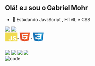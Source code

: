 ## Olá! eu sou o Gabriel Mohr

- 🌱 Estudando JavaScript , HTML e CSS
<div>
  <a href="https://github.com/gabrielcmohr">
  <img src="https://github-readme-stats.vercel.app/api?username=gabrielcmohr&show_icons=true&theme=dark&include_all_commits=true&count_private=true"/>
  <img src="https://github-readme-stats.vercel.app/api/top-langs/?username=gabrielcmohr&layout=compact&langs_count=7&theme=dark"/>
</div>

<div>
 <img align="center" alt="Gabi-js" height="30" width="40" src="https://raw.githubusercontent.com/devicons/devicon/master/icons/javascript/javascript-plain.svg">
  <img align="center" alt="Gabi-html5" height="30" width="40" src="https://raw.githubusercontent.com/devicons/devicon/master/icons/html5/html5-original.svg">
    <img align="center" alt="Gabi-css" height="30" width="40" src="https://raw.githubusercontent.com/devicons/devicon/master/icons/css3/css3-original.svg">
  </div>
  
  ##
  
  <div>
  <a href="https://instagram.com/gabrielcmohr" target="_blank"><img src="https://img.shields.io/badge/-Instagram-%23E4405F?style=for-the-badge&logo=instagram&logoColor=white" target="_blank"></a>
 <a href="https://discord.gg/xbpv2KjBpw" target="_blank"><img src="https://img.shields.io/badge/Discord-7289DA?style=for-the-badge&logo=discord&logoColor=white" target="_blank"></a> 
  <a href = "mailto:gabrielmohfeg@gmail.com"><img src="https://img.shields.io/badge/-Gmail-%23333?style=for-the-badge&logo=gmail&logoColor=white" target="_blank"></a>
  <a href="https://www.linkedin.com/in/gabriel-campregher-mohr-84775a27a" target="_blank"><img src="https://img.shields.io/badge/-LinkedIn-%230077B5?style=for-the-badge&logo=linkedin&logoColor=white" target="_blank"></a> 
  </div>
    <img align="left" alt="code" src="https://camo.githubusercontent.com/6cbb52640ed351add680827f7b63673e869533c8e171ee49287ba0244f9e2ab7/68747470733a2f2f692e70696e696d672e636f6d2f6f726967696e616c732f38392f33642f63342f38393364633464356363303961643334336538626535316262313763656562632e676966">
    
